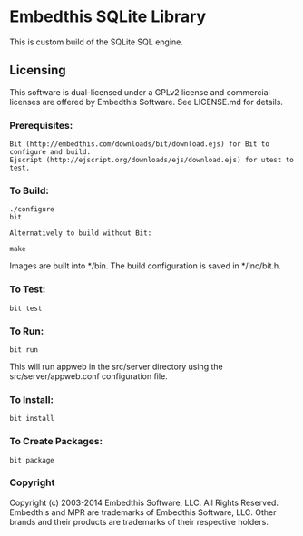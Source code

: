 Embedthis SQLite Library
===

This is custom build of the SQLite SQL engine.

Licensing
---

This software is dual-licensed under a GPLv2 license and commercial licenses are offered by Embedthis Software.
See LICENSE.md for details.

### Prerequisites: 
    Bit (http://embedthis.com/downloads/bit/download.ejs) for Bit to configure and build.
    Ejscript (http://ejscript.org/downloads/ejs/download.ejs) for utest to test.

### To Build:

    ./configure
    bit

    Alternatively to build without Bit:

    make 

Images are built into */bin. The build configuration is saved in */inc/bit.h.

### To Test:

    bit test 

### To Run:

    bit run

This will run appweb in the src/server directory using the src/server/appweb.conf configuration file.

### To Install: 

    bit install

### To Create Packages:

    bit package

### Copyright

Copyright (c) 2003-2014 Embedthis Software, LLC. All Rights Reserved.
Embedthis and MPR are trademarks of Embedthis Software, LLC. Other 
brands and their products are trademarks of their respective holders.
